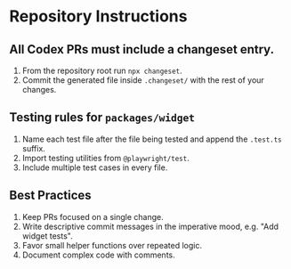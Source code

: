 # Repository Instructions

## All Codex PRs must include a changeset entry.

1. From the repository root run `npx changeset`.
2. Commit the generated file inside `.changeset/` with the rest of your changes.

## Testing rules for `packages/widget`

1. Name each test file after the file being tested and append the `.test.ts` suffix.
2. Import testing utilities from `@playwright/test`.
3. Include multiple test cases in every file.

## Best Practices

1. Keep PRs focused on a single change.
2. Write descriptive commit messages in the imperative mood, e.g. "Add widget tests".
3. Favor small helper functions over repeated logic.
4. Document complex code with comments.
